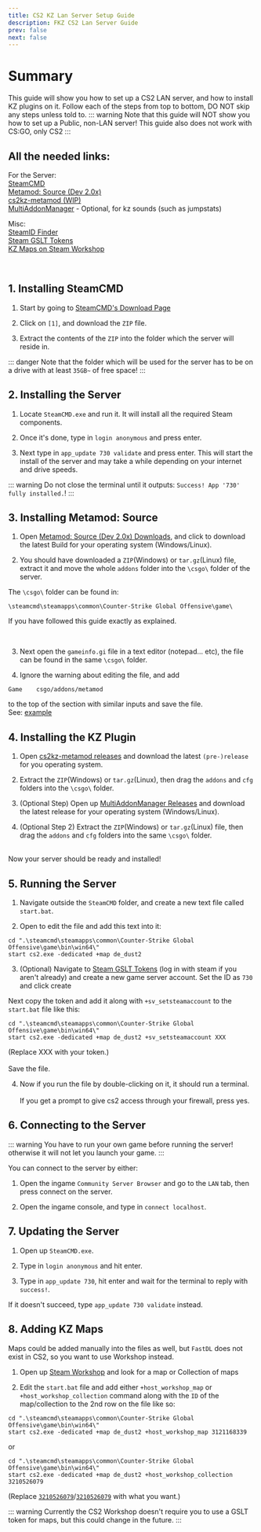 ```yaml
---
title: CS2 KZ Lan Server Setup Guide
description: FKZ CS2 Lan Server Guide 
prev: false
next: false
---
```


# Summary

This guide will show you how to set up a CS2 LAN server, and how to install KZ plugins on it. Follow each of the steps from top to bottom, DO NOT skip any steps unless told to.
::: warning
Note that this guide will NOT show you how to set up a Public, non-LAN server! This guide also does not work with CS:GO, only CS2
::: 

## All the needed links:

For the Server:
<br>[SteamCMD](https://developer.valvesoftware.com/wiki/SteamCMD#Downloading_SteamCMD)
<br>[Metamod: Source (Dev 2.0x)](https://www.sourcemm.net/downloads.php/?branch=master)
<br>[cs2kz-metamod (WIP)](https://github.com/KZGlobalTeam/cs2kz-metamod)
<br>[MultiAddonManager](https://github.com/Source2ZE/MultiAddonManager) - Optional, for kz sounds (such as jumpstats)

Misc: 
<br>[SteamID Finder](https://steamid.io/)
<br>[Steam GSLT Tokens](https://steamcommunity.com/dev/managegameservers)
<br>[KZ Maps on Steam Workshop](https://steamcommunity.com/workshop/browse/?appid=730&searchtext=kz_)

<br>

## 1. Installing SteamCMD

1. Start by going to [SteamCMD's Download Page](https://developer.valvesoftware.com/wiki/SteamCMD#Downloading_SteamCMD)

2. Click on `[1]`, and download the `ZIP` file.

3. Extract the contents of the `ZIP` into the folder which the server will reside in. 

::: danger
Note that the folder which will be used for the server has to be on a drive with at least `35GB~` of free space!
::: 

## 2. Installing the Server

1. Locate `SteamCMD.exe` and run it. It will install all the required Steam components.

2. Once it's done, type in `login anonymous` and press enter.

3. Next type in `app_update 730 validate` and press enter. This will start the install of the server and may take a while depending on your internet and drive speeds.

::: warning
Do not close the terminal until it outputs: `Success! App '730' fully installed.`!
:::

## 3. Installing Metamod: Source

1. Open [Metamod: Source (Dev 2.0x) Downloads](https://www.sourcemm.net/downloads.php/?branch=master), and click to download the latest Build for your operating system (Windows/Linux).

2. You should have downloaded a `ZIP`(Windows) or `tar.gz`(Linux) file, extract it and move the whole `addons` folder into the `\csgo\` folder of the server.


The `\csgo\` folder can be found in:

`\steamcmd\steamapps\common\Counter-Strike Global Offensive\game\`

If you have followed this guide exactly as explained.

<br>

3. Next open the `gameinfo.gi` file in a text editor (notepad... etc), the file can be found in the same `\csgo\` folder.

4. Ignore the warning about editing the file, and add 
```
Game    csgo/addons/metamod
``` 
to the top of the section with similar inputs and save the file.
<br>See: [example](https://femboy.kz/images/gameinfo.png)

## 4. Installing the KZ Plugin

1. Open [cs2kz-metamod releases](https://github.com/KZGlobalTeam/cs2kz-metamod/releases) and download the latest `(pre-)release` for you operating system.

2. Extract the `ZIP`(Windows) or `tar.gz`(Linux), then drag the `addons` and `cfg` folders into the `\csgo\` folder.

3. (Optional Step) Open up [MultiAddonManager Releases](https://github.com/Source2ZE/MultiAddonManager/releases) and download the latest release for your operating system (Windows/Linux).

4. (Optional Step 2) Extract the `ZIP`(Windows) or `tar.gz`(Linux) file, then drag the `addons` and `cfg` folders into the same `\csgo\` folder.

<br>
Now your server should be ready and installed!

## 5. Running the Server

1. Navigate outside the `SteamCMD` folder, and create a new text file called `start.bat`.

2. Open to edit the file and add this text into it:

```
cd ".\steamcmd\steamapps\common\Counter-Strike Global Offensive\game\bin\win64\"
start cs2.exe -dedicated +map de_dust2
```

3. (Optional) Navigate to [Steam GSLT Tokens](https://steamcommunity.com/dev/managegameservers) (log in with steam if you aren't already) and create a new game server account. Set the ID as `730` and click create

Next copy the token and add it along with `+sv_setsteamaccount` to the `start.bat` file like this:
```
cd ".\steamcmd\steamapps\common\Counter-Strike Global Offensive\game\bin\win64\"
start cs2.exe -dedicated +map de_dust2 +sv_setsteamaccount XXX
```
(Replace XXX with your token.)
<br><br>Save the file.

4. Now if you run the file by double-clicking on it, it should run a terminal.
<br><br>If you get a prompt to give cs2 access through your firewall, press yes.

## 6. Connecting to the Server

::: warning
You have to run your own game before running the server! 
<br>otherwise it will not let you launch your game.
:::

You can connect to the server by either:

1. Open the ingame `Community Server Browser` and go to the `LAN` tab, then press connect on the server.

2. Open the ingame console, and type in `connect localhost`.

## 7. Updating the Server

1. Open up `SteamCMD.exe`.

2. Type in `login anonymous` and hit enter.

3. Type in `app_update 730`, hit enter and wait for the terminal to reply with `success!`.

If it doesn't succeed, type `app_update 730 validate` instead.

## 8. Adding KZ Maps

Maps could be added manually into the files as well, but `FastDL` does not exist in CS2, so you want to use Workshop instead.

1. Open up [Steam Workshop](https://steamcommunity.com/workshop/browse/?appid=730&searchtext=kz_) and look for a map or Collection of maps

2. Edit the `start.bat` file and add either `+host_workshop_map` or `+host_workshop_collection` command along with the `ID` of the map/collection to the 2nd row on the file like so:

```
cd ".\steamcmd\steamapps\common\Counter-Strike Global Offensive\game\bin\win64\"
start cs2.exe -dedicated +map de_dust2 +host_workshop_map 3121168339
```

or

```
cd ".\steamcmd\steamapps\common\Counter-Strike Global Offensive\game\bin\win64\"
start cs2.exe -dedicated +map de_dust2 +host_workshop_collection 3210526079
```

(Replace [`3210526079`](https://steamcommunity.com/sharedfiles/filedetails/?id=3121168339)/[`3210526079`](https://steamcommunity.com/sharedfiles/filedetails/?id=3210526079) with what you want.)

::: warning
Currently the CS2 Workshop doesn't require you to use a GSLT token for maps, but this could change in the future.
:::
